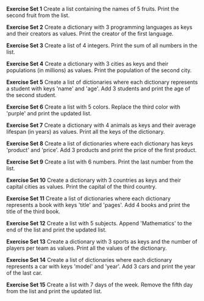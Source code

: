 <b>Exercise Set 1</b>
Create a list containing the names of 5 fruits. Print the second fruit from the list.

<b>Exercise Set 2</b>
Create a dictionary with 3 programming languages as keys and their creators as values. Print the creator of the first language.

<b>Exercise Set 3</b>
Create a list of 4 integers. Print the sum of all numbers in the list.

<b>Exercise Set 4</b>
Create a dictionary with 3 cities as keys and their populations (in millions) as values. Print the population of the second city.

<b>Exercise Set 5</b>
Create a list of dictionaries where each dictionary represents a student with keys 'name' and 'age'. Add 3 students and print the age of the second student.

<b>Exercise Set 6</b>
Create a list with 5 colors. Replace the third color with 'purple' and print the updated list.

<b>Exercise Set 7</b>
Create a dictionary with 4 animals as keys and their average lifespan (in years) as values. Print all the keys of the dictionary.

<b>Exercise Set 8</b>
Create a list of dictionaries where each dictionary has keys 'product' and 'price'. Add 3 products and print the price of the first product.

<b>Exercise Set 9</b>
Create a list with 6 numbers. Print the last number from the list.

<b>Exercise Set 10</b>
Create a dictionary with 3 countries as keys and their capital cities as values. Print the capital of the third country.

<b>Exercise Set 11</b>
Create a list of dictionaries where each dictionary represents a book with keys 'title' and 'pages'. Add 4 books and print the title of the third book.

<b>Exercise Set 12</b>
Create a list with 5 subjects. Append 'Mathematics' to the end of the list and print the updated list.

<b>Exercise Set 13</b>
Create a dictionary with 3 sports as keys and the number of players per team as values. Print all the values of the dictionary.

<b>Exercise Set 14</b>
Create a list of dictionaries where each dictionary represents a car with keys 'model' and 'year'. Add 3 cars and print the year of the last car.

<b>Exercise Set 15</b>
Create a list with 7 days of the week. Remove the fifth day from the list and print the updated list.